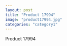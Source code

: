 ```yaml
---
layout: post
title: "Product 17994"
image: "product17994.jpg"
categories: "category1"
---
```

Product 17994
